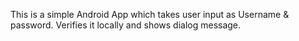 This is a simple Android App which takes user input as Username & password.
Verifies it locally and shows dialog message.
